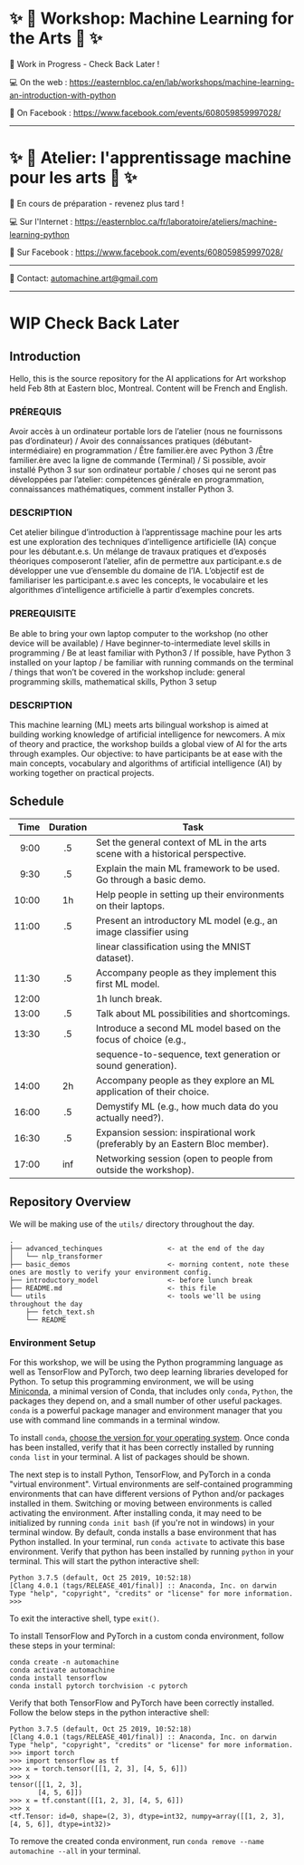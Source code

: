 # :sparkles: :robot: Workshop: Machine Learning for the Arts :robot: :sparkles:

:construction: Work in Progress - Check Back Later !

:computer: On the web : https://easternbloc.ca/en/lab/workshops/machine-learning-an-introduction-with-python

:calendar: On Facebook : https://www.facebook.com/events/608059859997028/

---

# :sparkles: :robot: Atelier: l'apprentissage machine pour les arts :robot: :sparkles:

:construction: En cours de préparation - revenez plus tard !

:computer: Sur l'Internet : https://easternbloc.ca/fr/laboratoire/ateliers/machine-learning-python

:calendar: Sur Facebook : https://www.facebook.com/events/608059859997028/

---

:email: Contact: automachine.art@gmail.com

---


# WIP Check Back Later

## Introduction

Hello, this is the source repository for the AI applications for Art workshop held Feb 8th at Eastern bloc, Montreal. Content will be French and English.

### PRÉREQUIS
  Avoir accès à un ordinateur portable lors de l’atelier (nous ne fournissons pas d’ordinateur) / Avoir des connaissances pratiques (débutant-intermédiaire) en programmation / Être familier.ère avec Python 3 /Être familier.ère avec la ligne de commande (Terminal) / Si possible, avoir installé Python 3 sur son ordinateur portable / choses qui ne seront pas développées par l’atelier: compétences générale en programmation, connaissances mathématiques, comment installer Python 3.

### DESCRIPTION
  Cet atelier bilingue d’introduction à l’apprentissage machine pour les arts est une exploration des techniques d’intelligence artificielle (IA) conçue pour les débutant.e.s. Un mélange de travaux pratiques et d’exposés théoriques composeront l’atelier, afin de permettre aux participant.e.s de développer une vue d’ensemble du domaine de l’IA. L’objectif est de familiariser les participant.e.s avec les concepts, le vocabulaire et les algorithmes d’intelligence artificielle à partir d’exemples concrets.

### PREREQUISITE
  Be able to bring your own laptop computer to the workshop (no other device will be available) / Have beginner-to-intermediate level skills in programming / Be at least familiar with Python3 / If possible, have Python 3 installed on your laptop / be familiar with running commands on the terminal / things that won’t be covered in the workshop include: general programming skills, mathematical skills, Python 3 setup

### DESCRIPTION
  This machine learning (ML) meets arts bilingual workshop is aimed at building working knowledge of artificial intelligence for newcomers. A mix of theory and practice, the workshop builds a global view of AI for the arts through examples. Our objective: to have participants be at ease with the main concepts, vocabulary and algorithms of artificial intelligence (AI) by working together on practical projects.

## Schedule
| Time  | Duration | Task
| -----:|:----------:|----------------------------------------------------------------------------
| 9:00  | .5 | Set the general context of ML in the arts scene with a historical perspective.
| 9:30  | .5 | Explain the main ML framework to be used. Go through a basic demo.
| 10:00 | 1h | Help people in setting up their environments on their laptops.
| 11:00 | .5 | Present an introductory ML model (e.g., an image classifier using
|       |    | linear classification using the MNIST dataset).
| 11:30 | .5 | Accompany people as they implement this first ML model.
| 12:00 |    | 1h lunch break.
| 13:00 | .5 | Talk about ML possibilities and shortcomings.
| 13:30 | .5 | Introduce a second ML model based on the focus of choice (e.g.,
|       |    |     sequence-to-sequence, text generation or sound generation).
| 14:00 | 2h | Accompany people as they explore an ML application of their choice.
| 16:00 | .5 | Demystify ML (e.g., how much data do you actually need?).
| 16:30 | .5 | Expansion session: inspirational work (preferably by an Eastern Bloc member).
| 17:00 | inf| Networking session (open to people from outside the workshop).

## Repository Overview

We will be making use of the `utils/` directory throughout the day.

```
.
├── advanced_techinques                <- at the end of the day
│   └── nlp_transformer
├── basic_demos                        <- morning content, note these ones are mostly to verify your environment config.
├── introductory_model                 <- before lunch break
├── README.md                          <- this file
└── utils                              <- tools we'll be using throughout the day
    ├── fetch_text.sh
    └── README

```

### Environment Setup

 For this workshop, we will be using the Python programming language as well as TensorFlow and PyTorch, two deep learning libraries developed for Python. To setup this programming environment, we will be using [Miniconda](https://docs.conda.io/projects/conda/en/latest/glossary.html#miniconda-glossary), a minimal version of Conda, that includes only `conda`, `Python`, the packages they depend on, and a small number of other useful packages. `conda` is a powerful package manager and environment manager that you use with command line commands in a terminal window.

 To install `conda`, [choose the version for your operating system](https://docs.conda.io/en/latest/miniconda.html). Once conda has been installed, verify that it has been correctly installed by running `conda list` in your terminal. A list of packages should be shown.

 The next step is to install Python, TensorFlow, and PyTorch in a conda "virtual environment". Virtual environments are self-contained programming environments that can have different versions of Python and/or packages installed in them. Switching or moving between environments is called activating the environment. After installing conda, it may need to be initialized by running `conda init bash` (if you're not in windows) in your terminal window. By default, conda installs a base environment that has Python installed. In your terminal, run `conda activate` to activate this base environment. Verify that python has been installed by running `python` in your terminal. This will start the python interactive shell:

 ```
 Python 3.7.5 (default, Oct 25 2019, 10:52:18) 
[Clang 4.0.1 (tags/RELEASE_401/final)] :: Anaconda, Inc. on darwin
Type "help", "copyright", "credits" or "license" for more information.
>>> 
```

 To exit the interactive shell, type `exit()`.
 
 To install TensorFlow and PyTorch in a custom conda environment, follow these steps in your terminal:

 ```
conda create -n automachine
conda activate automachine
conda install tensorflow
conda install pytorch torchvision -c pytorch
 ```

 Verify that both TensorFlow and PyTorch have been correctly installed. Follow the below steps in the python interactive shell:

 ```
 Python 3.7.5 (default, Oct 25 2019, 10:52:18) 
[Clang 4.0.1 (tags/RELEASE_401/final)] :: Anaconda, Inc. on darwin
Type "help", "copyright", "credits" or "license" for more information.
>>> import torch
>>> import tensorflow as tf
>>> x = torch.tensor([[1, 2, 3], [4, 5, 6]])
>>> x
tensor([[1, 2, 3],
        [4, 5, 6]])
>>> x = tf.constant([[1, 2, 3], [4, 5, 6]])
>>> x
<tf.Tensor: id=0, shape=(2, 3), dtype=int32, numpy=array([[1, 2, 3],[4, 5, 6]], dtype=int32)>
 ```

 To remove the created conda environment, run `conda remove --name automachine --all` in your terminal.
